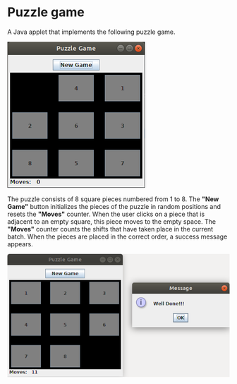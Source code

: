 # Puzzle game
A Java applet that implements the following puzzle game.

![demo_1](https://raw.githubusercontent.com/GerasimosR/Puzzle-game/master/demo_1.png)

 The puzzle consists of 8 square pieces numbered from 1 to 8. The **"New Game"** button initializes the pieces of the puzzle in random positions and resets the **"Moves"** counter. When the user clicks on a piece that is adjacent to an empty square, this piece moves to the empty space. The **"Moves"** counter counts the shifts that have taken place in the current batch. When the pieces are placed in the correct order, a success message appears.
 
 ![demo_2](https://raw.githubusercontent.com/GerasimosR/Puzzle-game/master/demo_2.png)
